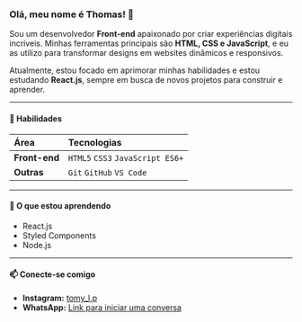 
### Olá, meu nome é Thomas! 👋

Sou um desenvolvedor **Front-end** apaixonado por criar experiências digitais incríveis. Minhas ferramentas principais são **HTML, CSS e JavaScript**, e eu as utilizo para transformar designs em websites dinâmicos e responsivos.

Atualmente, estou focado em aprimorar minhas habilidades e estou estudando **React.js**, sempre em busca de novos projetos para construir e aprender.

---

#### 🚀 Habilidades

| Área | Tecnologias |
| :--- | :--- |
| **Front-end** | `HTML5` `CSS3` `JavaScript ES6+` |
| **Outras** | `Git` `GitHub` `VS Code` |

---

#### 🌱 O que estou aprendendo

-   React.js
-   Styled Components
-   Node.js

---

#### 📫 Conecte-se comigo

-   **Instagram:** [tomy_l.p](https://www.instagram.com/tomy_l.p/)
-   **WhatsApp:** [Link para iniciar uma conversa](https://wa.me/5553984750895)
```
